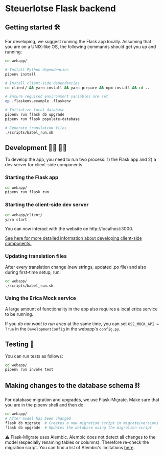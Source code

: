 # Steuerlotse Flask backend

## Getting started 🛠

For developing, we suggest running the Flask app locally. Assuming that you are on a UNIX-like OS, the following
commands should get you up and running:

```bash
cd webapp/

# Install Python dependencies
pipenv install

# Install client-side dependencies
cd client/ && yarn install && yarn prepare && npm install && cd ..

# Ensure required environment variables are set
cp .flaskenv.example .flaskenv

# Initialize local database
pipenv run flask db upgrade
pipenv run flask populate-database

# Generate translation files
./scripts/babel_run.sh
```

## Development 👩‍💻 👨‍💻

To develop the app, you need to run two process: 1) the Flask app and 2) a dev server for client-side components.

### Starting the Flask app

```bash
cd webapp/
pipenv run flask run
```

### Starting the client-side dev server

```bash
cd webapp/client/
yarn start
```

You can now interact with the website on http://localhost:3000.

[See here for more detailed information about developing client-side components.](client/README.md)

### Updating translation files

After every translation change (new strings, updated .po file) and also during first-time setup, run:

```bash
cd webapp/
./scripts/babel_run.sh
```

### Using the Erica Mock service

A large amount of functionality in the app also requires a local erica service to be running.

If you _do not want to run erica_ at the same time, you can set `USE_MOCK_API = True` in the `DevelopmentConfig` in the webapp's `config.py`.

## Testing 📃

You can run tests as follows:

```bash
cd webapp/
pipenv run invoke test
```

## Making changes to the database schema ⛓

For database migration and upgrades, we use Flask-Migrate. Make sure that you are in the pipenv shell and then do:

```bash
cd webapp/
# After model has been changed
flask db migrate  # Creates a new migration script in migrate/versions
flask db upgrade  # Updates the database using the migration script
```

⚠️ Flask-Migrate uses Alembic. Alembic does not detect all changes to the model (especially renaming tables or columns).
Therefore re-check the migration script. You can find a list of Alembic's limitations
[here](http://alembic.zzzcomputing.com/en/latest/autogenerate.html#what-does-autogenerate-detect-and-what-does-it-not-detect).
